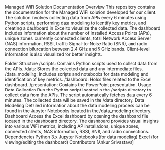 Managed WiFi Solution Documentation
Overview
This repository contains the documentation for the Managed WiFi solution developed for our client. The solution involves collecting data from APIs every 6 minutes using Python scripts, performing data modeling to identify key metrics, and creating a dashboard in Excel to visualize the collected data. The dashboard includes information about the number of installed Access Points (APs), unique zones, currently connected clients, total Network Access Server (NAS) information, RSSI, traffic Signal-to-Noise Ratio (SNR), and radio connection bifurcation between 2.4 GHz and 5 GHz bands. Client-level information is also visualized for better insights.

Folder Structure
/scripts: Contains Python scripts used to collect data from the APIs.
/data: Stores the collected data and any intermediate files.
/data_modeling: Includes scripts and notebooks for data modeling and identification of key metrics.
/dashboard: Holds files related to the Excel dashboard.
/presentation: Contains the PowerPoint presentation.
Usage
Data Collection
Run the Python script located in the /scripts directory to collect data from the APIs. The script automatically fetches data every 6 minutes.
The collected data will be saved in the /data directory.
Data Modeling
Detailed information about the data modeling process can be found in the Jupyter Notebooks located in the /data_modeling directory.
Dashboard
Access the Excel dashboard by opening the dashboard file located in the /dashboard directory. The dashboard provides visual insights into various WiFi metrics, including AP installations, unique zones, connected clients, NAS information, RSSI, SNR, and radio connections.
Dependencies
Python 3.x
Jupyter Notebooks (for data modeling)
Excel (for viewing/editing the dashboard)
Contributors
[Ankur Srivastava]
